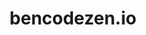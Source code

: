 ---
layout: single
title: bencodezen.io
creator: Ben Hong
creator_url: https://twitter.com/bencodezen
date_added: 2019-01-02
site_url: https://bencodezen.io
site_screenshots:
  - sites/ben-home.png
  - sites/ben-post.png
  - sites/ben-list.png
site_description: This is the perfect example of VuePress used for blogging with a custom theme.
site_tags:
  - blog
---